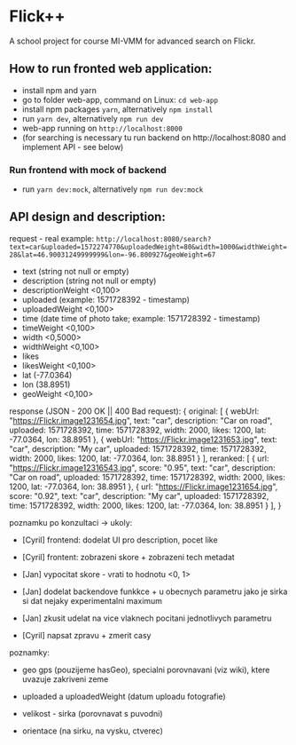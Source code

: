 # Flick++

A school project for course MI-VMM for advanced search on Flickr.


## How to run fronted web application:

 - install npm and yarn
 - go to folder web-app, command on Linux: `cd web-app`
 - install npm packages `yarn`, alternatively `npm install`
 - run `yarn dev`, alternatively `npm run dev`
 - web-app running on `http://localhost:8000`
 - (for searching is necessary tu run backend on http://localhost:8080 and implement API - see below)

### Run frontend with mock of backend
 - run `yarn dev:mock`, alternatively `npm run dev:mock`


## API design and description:

request - real example:
`http://localhost:8080/search?text=car&uploaded=1572274770&uploadedWeight=80&width=1000&widthWeight=28&lat=46.90031249999999&lon=-96.800927&geoWeight=67`
 - text (string not null or empty)
 - description (string not null or empty)
 - descriptionWeight <0,100>
 - uploaded (example: 1571728392 - timestamp)
 - uploadedWeight <0,100>
 - time (date time of photo take; example: 1571728392 - timestamp)
 - timeWeight <0,100>
 - width <0,5000>
 - widthWeight <0,100>
 - likes
 - likesWeight <0,100>
 - lat (-77.0364)
 - lon (38.8951)
 - geoWeight <0,100>

response (JSON - 200 OK || 400 Bad request):
{
    original: 
    [
        {
            webUrl: "https://Flickr.image1231654.jpg",
            text: "car",
            description: "Car on road",
            uploaded: 1571728392,
            time: 1571728392,
            width: 2000,
            likes: 1200,
            lat: -77.0364,
            lon: 38.8951
        },
         {
            webUrl: "https://Flickr.image1231653.jpg",
            text: "car",
            description: "My car",
            uploaded: 1571728392,
            time: 1571728392,
            width: 2000,
            likes: 1200,
            lat: -77.0364,
            lon: 38.8951
        }
    ],
    reranked: 
    [
        {
            url: "https://Flickr.image12316543.jpg",
            score: "0.95",
            text: "car",
            description: "Car on road",
            uploaded: 1571728392,
            time: 1571728392,
            width: 2000,
            likes: 1200,
            lat: -77.0364,
            lon: 38.8951
        },
         {
            url: "https://Flickr.image1231654.jpg",
            score: "0.92",
            text: "car",
            description: "My car",
            uploaded: 1571728392,
            time: 1571728392,
            width: 2000,
            likes: 1200,
            lat: -77.0364,
            lon: 38.8951
        }
    ],
}

poznamku po konzultaci -> ukoly:
- [Cyril] frontend: dodelat UI pro description, pocet like
- [Cyril] frontent: zobrazeni skore + zobrazeni tech metadat
- [Jan] vypocitat skore - vrati to hodnotu <0, 1>

- [Jan] dodelat backendove funkkce + u obecnych parametru jako je sirka si dat nejaky experimentalni maximum
- [Jan] zkusit udelat na vice vlaknech pocitani jednotlivych parametru
- [Cyril] napsat zpravu + zmerit casy


poznamky:
- geo gps (pouzijeme hasGeo), specialni porovnavani (viz wiki), ktere uvazuje zakriveni zeme
- uploaded a uploadedWeight (datum uploadu fotografie)
- velikost - sirka (porovnavat s puvodni)

- orientace (na sirku, na vysku, ctverec)
